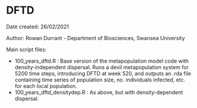 # DFTD

Date created: 26/02/2021

Author: Rowan Durrant - Department of Biosciences, Swansea University 

Main script files:
- 100_years_dftd.R : Base version of the metapopulation model code with density-independent dispersal. Runs a devil metapopulation system for 5200 time steps, introducing DFTD at week 520, and outputs an .rda file containing time series of population size, no. individuals infected, etc. for each local population.
- 100_years_dftd_densitydep.R : As above, but with density-dependent dispersal.
